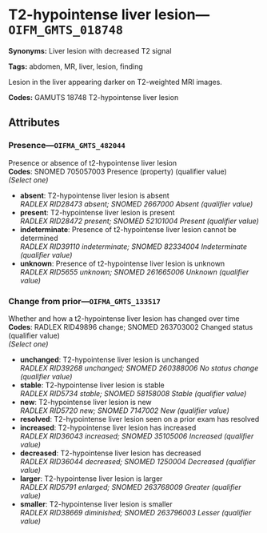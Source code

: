 # T2-hypointense liver lesion—`OIFM_GMTS_018748`

**Synonyms:** Liver lesion with decreased T2 signal

**Tags:** abdomen, MR, liver, lesion, finding

Lesion in the liver appearing darker on T2-weighted MRI images.

**Codes:** GAMUTS 18748 T2-hypointense liver lesion

## Attributes

### Presence—`OIFMA_GMTS_482044`

Presence or absence of t2-hypointense liver lesion  
**Codes**: SNOMED 705057003 Presence (property) (qualifier value)  
*(Select one)*

- **absent**: T2-hypointense liver lesion is absent  
_RADLEX RID28473 absent; SNOMED 2667000 Absent (qualifier value)_
- **present**: T2-hypointense liver lesion is present  
_RADLEX RID28472 present; SNOMED 52101004 Present (qualifier value)_
- **indeterminate**: Presence of t2-hypointense liver lesion cannot be determined  
_RADLEX RID39110 indeterminate; SNOMED 82334004 Indeterminate (qualifier value)_
- **unknown**: Presence of t2-hypointense liver lesion is unknown  
_RADLEX RID5655 unknown; SNOMED 261665006 Unknown (qualifier value)_

### Change from prior—`OIFMA_GMTS_133517`

Whether and how a t2-hypointense liver lesion has changed over time  
**Codes**: RADLEX RID49896 change; SNOMED 263703002 Changed status (qualifier value)  
*(Select one)*

- **unchanged**: T2-hypointense liver lesion is unchanged  
_RADLEX RID39268 unchanged; SNOMED 260388006 No status change (qualifier value)_
- **stable**: T2-hypointense liver lesion is stable  
_RADLEX RID5734 stable; SNOMED 58158008 Stable (qualifier value)_
- **new**: T2-hypointense liver lesion is new  
_RADLEX RID5720 new; SNOMED 7147002 New (qualifier value)_
- **resolved**: T2-hypointense liver lesion seen on a prior exam has resolved  
- **increased**: T2-hypointense liver lesion has increased  
_RADLEX RID36043 increased; SNOMED 35105006 Increased (qualifier value)_
- **decreased**: T2-hypointense liver lesion has decreased  
_RADLEX RID36044 decreased; SNOMED 1250004 Decreased (qualifier value)_
- **larger**: T2-hypointense liver lesion is larger  
_RADLEX RID5791 enlarged; SNOMED 263768009 Greater (qualifier value)_
- **smaller**: T2-hypointense liver lesion is smaller  
_RADLEX RID38669 diminished; SNOMED 263796003 Lesser (qualifier value)_
